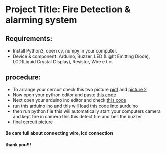 # Project Title: Fire Detection &  alarming system
## Requirements:
  - Install Python3, open cv, numpy in your computer.
  - Device & component:  Arduino, Buzzer,  LED (Light Emitting Diode),  LCD(Liquid Crystal Display), Resistor,  Wire e.t.c.
## procedure:
- To arrange your cercuit check this two picture [pic1](https://github.com/MD-ABDUL-MOMIN/MyCodeRepo/blob/master/MachineLearning/FireDetection%26alarming%20system/hardwareBlockDiagram.png) and [picture 2](https://github.com/MD-ABDUL-MOMIN/MyCodeRepo/blob/master/MachineLearning/FireDetection%26alarming%20system/cercuitdiagramofFire%20security.PNG)
- Now open your python editor and paste [this code](https://github.com/MD-ABDUL-MOMIN/MyCodeRepo/blob/master/MachineLearning/FireDetection%26alarming%20system/fireDetection.py)
- Next open your arduino ino editor and check [this code](https://github.com/MD-ABDUL-MOMIN/MyCodeRepo/blob/master/MachineLearning/FireDetection%26alarming%20system/fire_detection.ino)
- run this arduino ino and this will load this code into aurduino
- then run python file this will automatically start your computers camera and kept fire in camera this this detect fire and bell the buzzer
- final cercuit [picture](https://github.com/MD-ABDUL-MOMIN/MyCodeRepo/blob/master/MachineLearning/FireDetection%26alarming%20system/final%20certuit.PNG)

#### Be care full about connecting wire, lcd connection

#### thank you!!!


  

